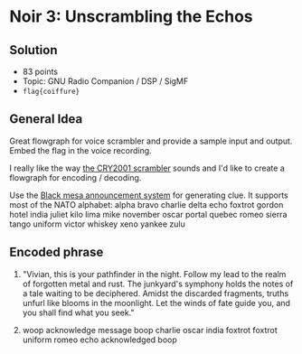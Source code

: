 # Noir 3: Unscrambling the Echos

## Solution

* 83 points
* Topic: GNU Radio Companion / DSP / SigMF
* `flag{coiffure}`

## General Idea

Great flowgraph for voice scrambler and provide a sample input and output. Embed the flag in the voice recording.

I really like the way [the CRY2001 scrambler](https://www.sigidwiki.com/wiki/CRY2001_Voice_Scrambler) sounds and I'd like to create a flowgraph for encoding / decoding.

Use the [Black mesa announcement system](https://tz-dev.github.io/hl_text2speech/index.html#) for generating clue. It supports most of the NATO alphabet: alpha bravo  charlie delta echo foxtrot gordon hotel india juliet kilo lima mike november oscar portal quebec romeo sierra tango uniform victor whiskey xeno yankee zulu

## Encoded phrase

1) "Vivian, this is your pathfinder in the night. Follow my lead to the realm of forgotten metal and rust. The junkyard's symphony holds the notes of a tale waiting to be deciphered. Amidst the discarded fragments, truths unfurl like blooms in the moonlight. Let the winds of fate guide you, and you shall find what you seek."

2) woop acknowledge message boop charlie oscar india foxtrot foxtrot uniform romeo echo acknowledged boop
